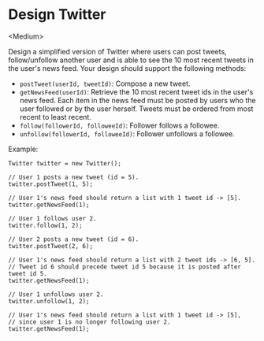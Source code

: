# Design Twitter

\<Medium>

Design a simplified version of Twitter where users can post tweets, follow/unfollow
another user and is able to see the 10 most recent tweets in the user's news feed.
Your design should support the following methods:
- `postTweet(userId, tweetId)`: Compose a new tweet.
- `getNewsFeed(userId)`: Retrieve the 10 most recent tweet ids in the user's news
  feed. Each item in the news feed must be posted by users who the user followed
  or by the user herself. Tweets must be ordered from most recent to least recent.
- `follow(followerId, followeeId)`: Follower follows a followee.
- `unfollow(followerId, followeeId)`: Follower unfollows a followee.

Example:

```
Twitter twitter = new Twitter();

// User 1 posts a new tweet (id = 5).
twitter.postTweet(1, 5);

// User 1's news feed should return a list with 1 tweet id -> [5].
twitter.getNewsFeed(1);

// User 1 follows user 2.
twitter.follow(1, 2);

// User 2 posts a new tweet (id = 6).
twitter.postTweet(2, 6);

// User 1's news feed should return a list with 2 tweet ids -> [6, 5].
// Tweet id 6 should precede tweet id 5 because it is posted after tweet id 5.
twitter.getNewsFeed(1);

// User 1 unfollows user 2.
twitter.unfollow(1, 2);

// User 1's news feed should return a list with 1 tweet id -> [5],
// since user 1 is no longer following user 2.
twitter.getNewsFeed(1);
```
